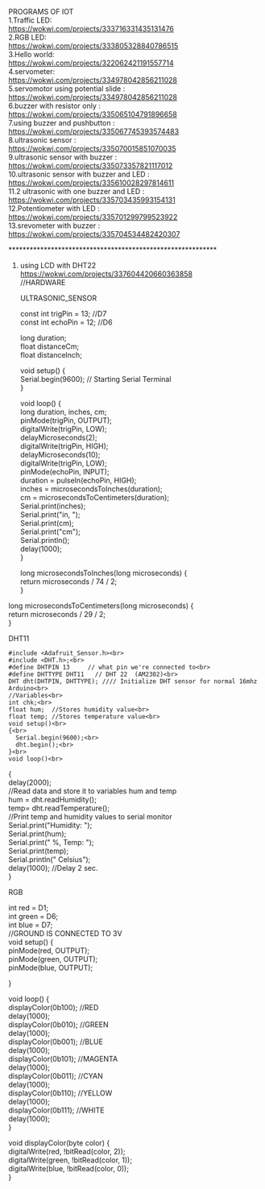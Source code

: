 PROGRAMS OF IOT<br>
1.Traffic LED:<br>
https://wokwi.com/projects/333716331435131476<br>
2.RGB LED:<br>
https://wokwi.com/projects/333805328840786515<br>
3.Hello world:<br>
https://wokwi.com/projects/322062421191557714<br>
4.servometer:<br>
https://wokwi.com/projects/334978042856211028<br>
5.servomotor using potential slide :<br>
https://wokwi.com/projects/334978042856211028<br>
6.buzzer with resistor only :<br>
https://wokwi.com/projects/335065104791896658<br>
7.using buzzer and pushbutton :<br>
https://wokwi.com/projects/335067745393574483<br>
8.ultrasonic sensor :<br>
https://wokwi.com/projects/335070015851070035<br>
9.ultrasonic sensor with buzzer :<br>
https://wokwi.com/projects/335073357821117012<br>
10.ultrasonic sensor with buzzer and LED :<br>
https://wokwi.com/projects/335610028297814611<br>
11.2 ultrasonic with one buzzer and LED :<br>
https://wokwi.com/projects/335703435993154131<br>
12.Potentiometer with LED :<br>
https://wokwi.com/projects/335701299799523922<br>
13.srevometer with buzzer :<br>
https://wokwi.com/projects/335704534482420307<br>


***********************************************************<br>
1. using LCD with DHT22 <br>
https://wokwi.com/projects/337604420660363858<br>
//HARDWARE<br>

   ULTRASONIC_SENSOR<br>

   const int trigPin = 13; //D7<br>
   const int echoPin = 12; //D6<br>

   long duration;<br>
   float distanceCm;<br>
   float distanceInch;<br>

   void setup() {<br>
           Serial.begin(9600); // Starting Serial Terminal<br>
   }<br>

   void loop() {<br>
      long duration, inches, cm;<br>
      pinMode(trigPin, OUTPUT);<br>
      digitalWrite(trigPin, LOW);<br>
      delayMicroseconds(2);<br>
      digitalWrite(trigPin, HIGH);<br>
      delayMicroseconds(10);<br>
      digitalWrite(trigPin, LOW);<br>
      pinMode(echoPin, INPUT);<br>
      duration = pulseIn(echoPin, HIGH);<br>
      inches = microsecondsToInches(duration);<br>
      cm = microsecondsToCentimeters(duration);<br>
      Serial.print(inches);<br>
      Serial.print("in, ");<br>
      Serial.print(cm);<br>
      Serial.print("cm");<br>
      Serial.println();<br>
      delay(1000);<br>
   }<br>

   long microsecondsToInches(long microseconds) {<br>
       return microseconds / 74 / 2;<br>
   }<br>

  long microsecondsToCentimeters(long microseconds) {<br>
    return microseconds / 29 / 2;<br>
   }<br>



DHT11<br>

    #include <Adafruit_Sensor.h><br>
    #include <DHT.h>;<br>
    #define DHTPIN 13     // what pin we're connected to<br>
    #define DHTTYPE DHT11   // DHT 22  (AM2302)<br>
    DHT dht(DHTPIN, DHTTYPE); //// Initialize DHT sensor for normal 16mhz Arduino<br>
    //Variables<br>
    int chk;<br>
    float hum;  //Stores humidity value<br>
    float temp; //Stores temperature value<br>
    void setup()<br>
    {<br>
      Serial.begin(9600);<br>
      dht.begin();<br>
    }<br>
    void loop()<br>
   {<br>
       delay(2000);<br>
       //Read data and store it to variables hum and temp<br>
       hum = dht.readHumidity();<br>
       temp= dht.readTemperature();<br>
       //Print temp and humidity values to serial monitor<br>
       Serial.print("Humidity: ");<br>
       Serial.print(hum);<br>
       Serial.print(" %, Temp: ");<br>
       Serial.print(temp);<br>
       Serial.println(" Celsius");<br>
       delay(1000); //Delay 2 sec.<br>
   }<br>
 
 
 RGB<br>
 
 int red = D1;<br>
 int green = D6;<br>
 int blue = D7;<br>
 //GROUND IS CONNECTED TO 3V <br>
 void setup() {<br>
   pinMode(red, OUTPUT);<br>
   pinMode(green, OUTPUT);<br>
   pinMode(blue, OUTPUT);<br>

 }<br>

 void loop() {<br>
   displayColor(0b100); //RED<br>
   delay(1000);<br>
   displayColor(0b010); //GREEN<br>
   delay(1000);<br>
   displayColor(0b001); //BLUE<br>
   delay(1000);<br>
   displayColor(0b101); //MAGENTA<br>
   delay(1000);<br>
   displayColor(0b011); //CYAN<br>
   delay(1000);<br>
   displayColor(0b110); //YELLOW<br>
   delay(1000);<br>
   displayColor(0b111); //WHITE<br>
   delay(1000);<br>
 }<br>

 void displayColor(byte color) {<br>
   digitalWrite(red, !bitRead(color, 2));<br>
   digitalWrite(green, !bitRead(color, 1));<br>
   digitalWrite(blue, !bitRead(color, 0));<br>
 }<br>
